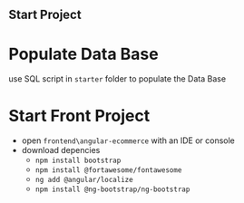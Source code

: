 ## Start Project 

# Populate Data Base
use SQL script in `starter` folder to populate the Data Base

# Start Front Project 
- open `frontend\angular-ecommerce` with an IDE or console
- download depencies 
	- `npm install bootstrap`
	- `npm install @fortawesome/fontawesome`
	- `ng add @angular/localize`
	- `npm install @ng-bootstrap/ng-bootstrap`

